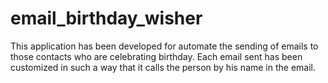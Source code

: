 # email_birthday_wisher

This application has been developed for automate the sending of emails to those contacts who are celebrating birthday. Each email sent has been customized in such a way that it calls the person by his name in the email.